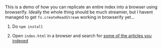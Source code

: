 This is a demo of how you can replicate an entire index into a browser using browserify. Ideally the whole thing should be much streamier, but I havent managed to get `fs.createReadStream` working in browserify yet...

1. Do `npm install`

1. Open `index.html` in a browser and search for [some of the articles you indexed](https://raw.githubusercontent.com/fergiemcdowall/reuters-21578-json/master/data/justTen/justTen.json)
